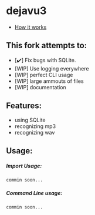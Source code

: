 # dejavu3
* [How it works](http://willdrevo.com/fingerprinting-and-audio-recognition-with-python/)

## This fork attempts to:
* [:heavy_check_mark:] Fix bugs with SQLite. 
* [WIP] Use logging everywhere
* [WIP] perfect CLI usage
* [WIP] large ammouts of files
* [WIP] documentation

## Features:
- using SQLite
- recognizing mp3
- recognizing wav

## Usage:
##### Import Usage:
`commin soon...`    <br>
##### Command Line usage:
`commin soon...`    <br>